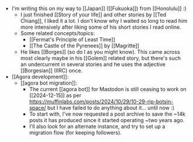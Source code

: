 - I'm writing this on my way to [[Japan]] ([[Fukuoka]]) from [[Honolulu]] :)
  - I just finished [[Story of your life]] and other stories by [[Ted Chiang]], I liked it a lot. I don't know why I waited so long to read him more intensively after liking some of his short stories I read online.
  - Some related concepts/topics:
    - [[Fermat's Principle of Least Time]]
    - [[The Castle of the Pyrenees]] by [[Magritte]]
  - He likes [[Borges]] (so do I as you might know). This came across most clearly maybe in his [[Golem]] related story, but there's such an undercurrent in several stories and he uses the adjective [[Borgesian]] (IIRC) once.
- [[Agora development]]:
  - [[agora bot migration]]:
    - The current [[agora bot]] for Mastodon is still ceasing to work on [[2024-12-15]] as per https://muffinlabs.com/posts/2024/10/29/10-29-rip-botsin-space/ but I have failed to do anything about it... until now :)
    - To start with, I've now requested a post archive to save the ~14k posts it has produced since it started operating ~two years ago.
    - I'll also look for an alternate instance, and try to set up a migration flow (for keeping followers).
